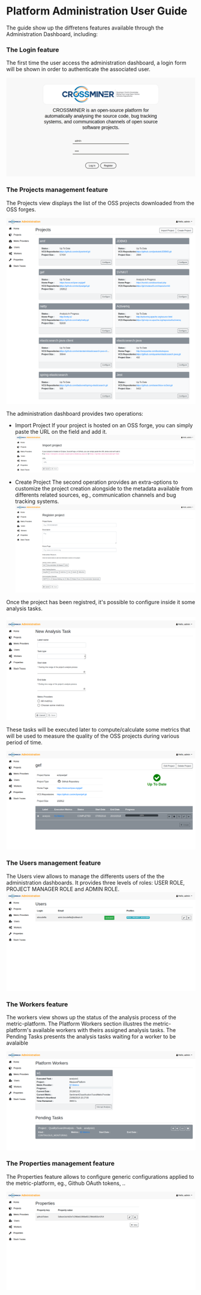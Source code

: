 # Platform Administration User Guide
The guide show up the diffretens features available through the Administration Dashboard, including:


### The Login feature
The first time the user access the administration dashboard, a login form will be shown in order to authenticate the associated user.

![login-view](./screenshots/login-view.png)

### The Projects management feature
The Projects view displays the list of the OSS projects downloaded from the OSS forges.

![projects-view](./screenshots/projects-view.png)

The administration dashboard provides two operations:
* Import Project
If your project is hosted on an OSS forge, you can simply paste the URL on the field and add it.
![import-project-view](./screenshots/import-project-view.png)

* Create Project
The second operation provides an extra-options to customize the project creation alongside to the metadata available from differents related sources, eg., communication channels and bug tracking systems.
![create-project-view](./screenshots/create-project-view.png)

Once the project has been registred, it's possible to configure inside it some analysis tasks.

![analysis-task-view](./screenshots/analysis-task-view.png)

These tasks will be executed later to compute/calculate some metrics that will be used to measure the quality of the OSS projects during various period of time.

![project-config-view](./screenshots/project-config-view.png)


### The Users management feature
The Users view allows to manage the differents users of the the administration dashboards. It provides three levels of roles: USER ROLE, PROJECT MANAGER ROLE and ADMIN ROLE.
![users-management-view](./screenshots/users-management-view.png)

### The Workers feature
The workers view shows up the status of the analysis process of the metric-platform. The Platform Workers section illustres the metric-platform's available workers with theirs assigned analysis tasks. The Pending Tasks presents the analysis tasks waiting for a worker to be avalaible

![workers-view](./screenshots/workers-view.png)

### The Properties management feature
The Properties feature allows to configure generic configurations applied to the metric-platform, eg., Github OAuth tokens, ..

![properties-view](./screenshots/properties-view.png)
